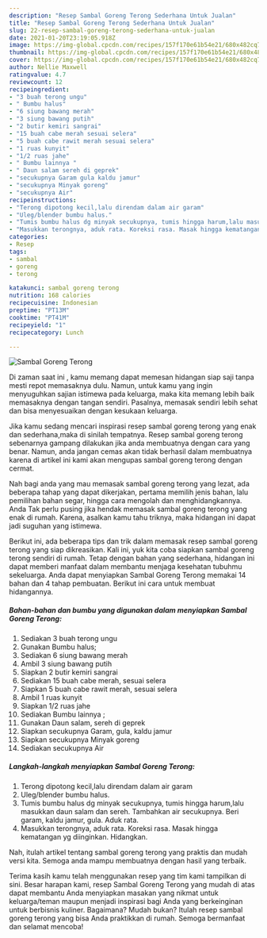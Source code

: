 ```yaml
---
description: "Resep Sambal Goreng Terong Sederhana Untuk Jualan"
title: "Resep Sambal Goreng Terong Sederhana Untuk Jualan"
slug: 22-resep-sambal-goreng-terong-sederhana-untuk-jualan
date: 2021-01-20T23:19:05.918Z
image: https://img-global.cpcdn.com/recipes/157f170e61b54e21/680x482cq70/sambal-goreng-terong-foto-resep-utama.jpg
thumbnail: https://img-global.cpcdn.com/recipes/157f170e61b54e21/680x482cq70/sambal-goreng-terong-foto-resep-utama.jpg
cover: https://img-global.cpcdn.com/recipes/157f170e61b54e21/680x482cq70/sambal-goreng-terong-foto-resep-utama.jpg
author: Nellie Maxwell
ratingvalue: 4.7
reviewcount: 12
recipeingredient:
- "3 buah terong ungu"
- " Bumbu halus"
- "6 siung bawang merah"
- "3 siung bawang putih"
- "2 butir kemiri sangrai"
- "15 buah cabe merah sesuai selera"
- "5 buah cabe rawit merah sesuai selera"
- "1 ruas kunyit"
- "1/2 ruas jahe"
- " Bumbu lainnya "
- " Daun salam sereh di geprek"
- "secukupnya Garam gula kaldu jamur"
- "secukupnya Minyak goreng"
- "secukupnya Air"
recipeinstructions:
- "Terong dipotong kecil,lalu direndam dalam air garam"
- "Uleg/blender bumbu halus."
- "Tumis bumbu halus dg minyak secukupnya, tumis hingga harum,lalu masukkan daun salam dan sereh. Tambahkan air secukupnya. Beri garam, kaldu jamur, gula. Aduk rata."
- "Masukkan terongnya, aduk rata. Koreksi rasa. Masak hingga kematangan yg diinginkan. Hidangkan."
categories:
- Resep
tags:
- sambal
- goreng
- terong

katakunci: sambal goreng terong 
nutrition: 168 calories
recipecuisine: Indonesian
preptime: "PT13M"
cooktime: "PT41M"
recipeyield: "1"
recipecategory: Lunch

---
```



![Sambal Goreng Terong](https://img-global.cpcdn.com/recipes/157f170e61b54e21/680x482cq70/sambal-goreng-terong-foto-resep-utama.jpg)

Di zaman  saat ini , kamu memang dapat memesan hidangan siap saji tanpa mesti repot memasaknya dulu. Namun, untuk kamu yang ingin menyuguhkan sajian istimewa pada keluarga, maka kita memang lebih baik memasaknya dengan tangan sendiri. Pasalnya, memasak sendiri lebih sehat dan bisa menyesuaikan dengan kesukaan keluarga.

Jika kamu sedang mencari inspirasi resep sambal goreng terong yang enak dan sederhana,maka di sinilah tempatnya. Resep sambal goreng terong  sebenarnya gampang dilakukan jika anda membuatnya dengan cara yang benar. Namun, anda jangan cemas akan tidak berhasil dalam membuatnya 
karena di artikel ini kami akan mengupas sambal goreng terong dengan cermat.  



Nah bagi anda yang mau memasak sambal goreng terong yang lezat, ada beberapa tahap yang dapat dikerjakan, pertama memilih jenis bahan, lalu pemilihan bahan segar, hingga cara mengolah dan menghidangkannya. Anda Tak perlu pusing jika hendak memasak sambal goreng terong yang enak di rumah. Karena, asalkan kamu  tahu triknya, maka hidangan ini dapat jadi suguhan yang istimewa.

Berikut ini, ada beberapa tips dan trik dalam memasak resep sambal goreng terong yang siap dikreasikan. Kali ini, yuk kita coba siapkan sambal goreng terong sendiri di rumah. Tetap dengan bahan yang sederhana, hidangan ini dapat memberi manfaat dalam membantu menjaga kesehatan tubuhmu sekeluarga. Anda dapat menyiapkan Sambal Goreng Terong memakai 14 bahan dan 4 tahap pembuatan. Berikut ini cara untuk membuat hidangannya.

<!--inarticleads1-->

##### Bahan-bahan dan bumbu yang digunakan dalam menyiapkan Sambal Goreng Terong:

1. Sediakan 3 buah terong ungu
1. Gunakan  Bumbu halus;
1. Sediakan 6 siung bawang merah
1. Ambil 3 siung bawang putih
1. Siapkan 2 butir kemiri sangrai
1. Sediakan 15 buah cabe merah, sesuai selera
1. Siapkan 5 buah cabe rawit merah, sesuai selera
1. Ambil 1 ruas kunyit
1. Siapkan 1/2 ruas jahe
1. Sediakan  Bumbu lainnya ;
1. Gunakan  Daun salam, sereh di geprek
1. Siapkan secukupnya Garam, gula, kaldu jamur
1. Siapkan secukupnya Minyak goreng
1. Sediakan secukupnya Air




<!--inarticleads2-->

##### Langkah-langkah menyiapkan Sambal Goreng Terong:

1. Terong dipotong kecil,lalu direndam dalam air garam
1. Uleg/blender bumbu halus.
1. Tumis bumbu halus dg minyak secukupnya, tumis hingga harum,lalu masukkan daun salam dan sereh. Tambahkan air secukupnya. Beri garam, kaldu jamur, gula. Aduk rata.
1. Masukkan terongnya, aduk rata. Koreksi rasa. Masak hingga kematangan yg diinginkan. Hidangkan.




Nah, itulah artikel tentang  sambal goreng terong  yang praktis dan mudah versi kita. Semoga anda mampu membuatnya dengan hasil yang terbaik. 

Terima kasih kamu telah menggunakan resep yang tim kami tampilkan di sini. Besar harapan kami, resep  Sambal Goreng Terong yang mudah di atas dapat membantu Anda menyiapkan masakan yang nikmat untuk keluarga/teman maupun menjadi inspirasi bagi Anda yang berkeinginan untuk berbisnis kuliner. Bagaimana? Mudah bukan? Itulah resep sambal goreng terong yang bisa Anda praktikkan di rumah. Semoga bermanfaat dan selamat mencoba!

